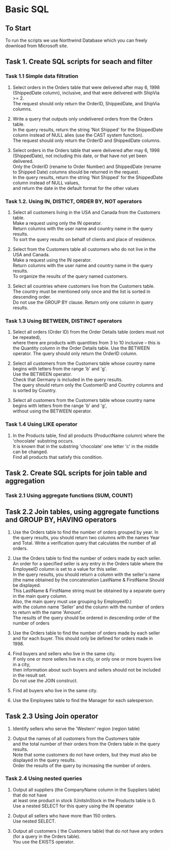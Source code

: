 # Basic SQL

## To Start
To run the scripts we use Northwind Database which you can freely download from Microsoft site.

## Task 1. Create SQL scripts for seach and filter

### Task 1.1 Simple data filtration
1. Select orders in the Orders table that were delivered after may 6, 1998 (ShippedDate column), inclusive, and that were delivered with ShipVia >= 2.  
The request should only return the OrderID, ShippedDate, and ShipVia columns.

2. Write a query that outputs only undelivered orders from the Orders table.  
In the query results, return the string 'Not Shipped' for the ShippedDate column instead of NULL alies (use the CAST system function).  
The request should only return the OrderID and ShippedDate columns.

3. Select orders in the Orders table that were delivered after may 6, 1998 (ShippedDate), not including this date, or that have not yet been delivered.  
Only the OrderID (rename to Order Number) and ShippedDate (rename to Shipped Date) columns should be returned in the request.  
In the query results, return the string 'Not Shipped' for the ShippedDate column instead of NULL values,  
and return the date in the default format for the other values

### Task 1.2. Using IN, DISTICT, ORDER BY, NOT operators

1. Select all customers living in the USA and Canada from the Customers table.   
Make a request using only the IN operator.  
Return columns with the user name and country name in the query results.  
To sort the query results on behalf of clients and place of residence.

2. Select from the Customers table all customers who do not live in the USA and Canada.  
Make a request using the IN operator.  
Return columns with the user name and country name in the query results.  
To organize the results of the query named customers.

3. Select all countries where customers live from the Customers table.  
The country must be mentioned only once and the list is sorted in descending order.  
Do not use the GROUP BY clause. Return only one column in query results.

### Task 1.3 Using BETWEEN, DISTINCT operators

1. Select all orders (Order ID) from the Order Details table (orders must not be repeated),  
where there are products with quantities from 3 to 10 inclusive – this is the Quantity column in the Order Details table. 
Use the BETWEEN operator. The query should only return the OrderID column.

2. Select all customers from the Customers table whose country name begins with letters from the range 'b' and 'g'.   
Use the BETWEEN operator.  
Check that Germany is included in the query results.  
The query should return only the CustomerID and Country columns and is sorted by Country.

3. Select all customers from the Customers table whose country name begins with letters from the range 'b' and 'g',  
without using the BETWEEN operator.

### Task 1.4 Using LIKE operator

1. In the Products table, find all products (ProductName column) where the 'chocolate' substring occurs.  
It is known that in the substring 'chocolate' one letter 'c' in the middle can be changed.  
Find all products that satisfy this condition.

## Task 2. Create SQL scripts for join table and aggregation

### Task 2.1 Using aggregate functions (SUM, COUNT)

## Task 2.2 Join tables, using aggregate functions and GROUP BY, HAVING operators

1. Use the Orders table to find the number of orders grouped by year. 
In the query results, you should return two columns with the names Year and Total. 
Write a verification query that calculates the number of all orders.

2. Use the Orders table to find the number of orders made by each seller. 
An order for a specified seller is any entry in the Orders table where the EmployeeID column is set to a value for this seller.  
In the query results, you should return a column with the seller's name  
(the name obtained by the concatenation LastName & FirstName Should be displayed.  
This LastName & FirstName string must be obtained by a separate query in the main query column.  
Also, the main query must use grouping by EmployeeID.)  
with the column name 'Seller’ and the column with the number of orders to return with the name 'Amount'.  
The results of the query should be ordered in descending order of the number of orders

3. Use the Orders table to find the number of orders made by each seller  
and for each buyer. This should only be defined for orders made in 1998.

4. Find buyers and sellers who live in the same city.  
If only one or more sellers live in a city, or only one or more buyers live in a city,  
then information about such buyers and sellers should not be included in the result set.  
Do not use the JOIN construct.

5. Find all buyers who live in the same city.

6. Use the Employees table to find the Manager for each salesperson.

## Task 2.3 Using Join operator

1. Identify sellers who serve the 'Western' region (region table)

2. Output the names of all customers from the Customers table  
and the total number of their orders from the Orders table in the query results.  
Note that some customers do not have orders, but they must also be displayed in the query results.  
Order the results of the query by increasing the number of orders.

### Task 2.4 Using nested queries

1. Output all suppliers (the CompanyName column in the Suppliers table) that do not have  
at least one product in stock (UnitsInStock in the Products table is 0.  
Use a nested SELECT for this query using the IN operator

2. Output all sellers who have more than 150 orders.  
Use nested SELECT.

3. Output all customers ( the Customers table) that do not have any orders  
(for a query in the Orders table).  
You use the EXISTS operator.